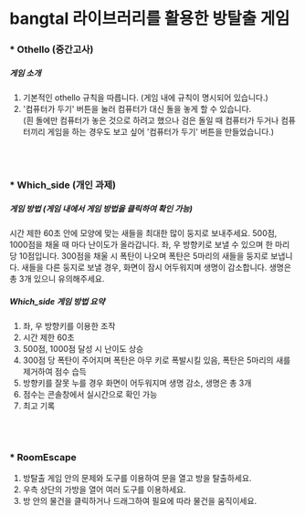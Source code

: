 # bangtal 라이브러리를 활용한 방탈출 게임
### * Othello (중간고사)
##### 게임 소개
1. 기본적인 othello 규칙을 따릅니다.  (게임 내에 규칙이 명시되어 있습니다.)
2. '컴퓨터가 두기' 버튼을 눌러 컴퓨터가 대신 돌을 놓게 할 수 있습니다.  
(흰 돌에만 컴퓨터가 놓은 것으로 하려고 했으나 검은 돌일 때 컴퓨터가 두거나 컴퓨터끼리 게임을 하는 경우도 보고 싶어 '컴퓨터가 두기' 버튼을 만들었습니다.)

<br></br>
### * Which_side (개인 과제)
##### 게임 방법 (게임 내에서 게임 방법을 클릭하여 확인 가능)
시간 제한 60초 안에 모양에 맞는 새들을 최대한 많이 둥지로 보내주세요.
500점, 1000점을 채울 때 마다 난이도가 올라갑니다.
좌, 우 방향키로 보낼 수 있으며 한 마리 당 10점입니다.
300점을 채울 시 폭탄이 나오며 폭탄은 5마리의 새들을 둥지로 보냅니다.
새들을 다른 둥지로 보낼 경우, 화면이 잠시 어두워지며 생명이 감소합니다.
생명은 총 3개 있으니 유의해주세요.

##### Which_side 게임 방법 요약
1. 좌, 우 방향키를 이용한 조작
2. 시간 제한 60초
3. 500점, 1000점 달성 시 난이도 상승
4. 300점 당 폭탄이 주어지며 폭탄은 아무 키로 폭발시킬 있음, 폭탄은 5마리의 새를 제거하여 점수 습득
5. 방향키를 잘못 누를 경우 화면이 어두워지며 생명 감소, 생명은 총 3개
6. 점수는 콘솔창에서 실시간으로 확인 가능
7. 최고 기록 

<br></br>
### * RoomEscape
1. 방탈출 게임 안의 문제와 도구를 이용하여 문을 열고 방을 탈출하세요.
2. 우측 상단의 가방을 열어 여러 도구를 이용하세요.
3. 방 안의 물건을 클릭하거나 드래그하여 필요에 따라 물건을 움직이세요.
